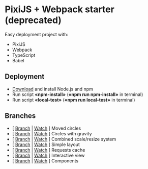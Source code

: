 # PixiJS + Webpack starter (deprecated)
Easy deployment project with:
* PixiJS
* Webpack
* TypeScript
* Babel

## Deployment
* [Download](https://www.npmjs.com/get-npm "Open npmjs.com") and install Node.js and npm
* Run script **«npm-install»** (**«npm run npm-install»** in terminal)
* Run script **«local-test»** (**«npm run local-test»** in terminal)

## Branches
* [ [Branch](https://github.com/PavelNarzyaev/pixi-starter/tree/test1 "Open branch") | [Watch](https://pavelnarzyaev.github.io/github-pages/pixi-starter-test-1/ "Open demo") ] Moved circles
* [ [Branch](https://github.com/PavelNarzyaev/pixi-starter/tree/test2 "Open branch") | [Watch](https://pavelnarzyaev.github.io/github-pages/pixi-starter-test-2/ "Open demo") ] Circles with gravity
* [ [Branch](https://github.com/PavelNarzyaev/pixi-starter/tree/test3 "Open branch") | [Watch](https://pavelnarzyaev.github.io/github-pages/pixi-starter-test-3/ "Open demo") ] Combined scale/resize system
* [ [Branch](https://github.com/PavelNarzyaev/pixi-starter/tree/test4 "Open branch") | [Watch](https://pavelnarzyaev.github.io/github-pages/pixi-starter-test-4/ "Open demo") ] Simple layout
* [ [Branch](https://github.com/PavelNarzyaev/pixi-starter/tree/test5 "Open branch") | [Watch](https://pavelnarzyaev.github.io/github-pages/pixi-starter-test-5/ "Open demo") ] Requests cache
* [ [Branch](https://github.com/PavelNarzyaev/pixi-starter/tree/test6 "Open branch") | [Watch](https://pavelnarzyaev.github.io/github-pages/pixi-starter-test-6/ "Open demo") ] Interactive view
* [ [Branch](https://github.com/PavelNarzyaev/pixi-starter/tree/test7 "Open branch") | [Watch](https://pavelnarzyaev.github.io/github-pages/pixi-starter-test-7/ "Open demo") ] Components
